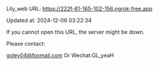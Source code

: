 Lily_web URL: https://222f-61-165-102-156.ngrok-free.app

Updated at: 2024-12-06 03:22:34

If you cannot open this URL, the server might be down.

Please contact: 

goley04@foxmail.com Or Wechat:GL_yeaH
